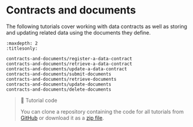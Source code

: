 # Contracts and documents

The following tutorials cover working with data contracts as well as storing and updating related data using the documents they define.

```{toctree}
:maxdepth: 2
:titlesonly:

contracts-and-documents/register-a-data-contract
contracts-and-documents/retrieve-a-data-contract
contracts-and-documents/update-a-data-contract
contracts-and-documents/submit-documents
contracts-and-documents/retrieve-documents
contracts-and-documents/update-documents
contracts-and-documents/delete-documents
```

> 📘 Tutorial code
>
> You can clone a repository containing the code for all tutorials from <a href="https://github.com/dashevo/platform-readme-tutorials#readme" target="_blank">GitHub</a> or download it as a [zip file](https://github.com/dashevo/platform-readme-tutorials/archive/refs/heads/main.zip).
